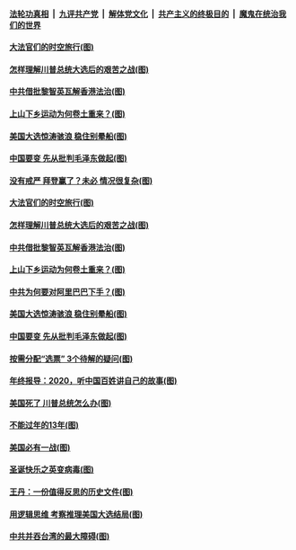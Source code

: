 ####  [法轮功真相](../../../../basic/blob/master/README.md?t=12290002) &nbsp;|&nbsp; [九评共产党](../../../../9ping.md/blob/master/README.md?t=12290002) &nbsp;|&nbsp; [解体党文化](../../../../jtdwh.md/blob/master/README.md?t=12290002)  &nbsp;|&nbsp; [共产主义的终极目的](../../../../gczydzjmd.md/blob/master/README.md?t=12290002) &nbsp;|&nbsp; [魔鬼在统治我们的世界](../../../../mgztzwmdsj.md/blob/master/README.md?t=12290002) 

#### [大法官们的时空旅行(图)](../pages/p4/957282.md?t=12290002) 

#### [怎样理解川普总统大选后的艰苦之战(图)](../pages/p4/957257.md?t=12290002) 

#### [中共借批黎智英瓦解香港法治(图)](../pages/p4/957253.md?t=12290002) 

#### [上山下乡运动为何卷土重来？(图)](../pages/p4/957236.md?t=12290002) 

#### [美国大选惊涛骇浪 稳住别晕船(图)](../pages/p4/957233.md?t=12290002) 

#### [中国要变 先从批判毛泽东做起(图)](../pages/p4/957232.md?t=12290002) 


#### [没有戒严 拜登赢了？未必 情况很复杂(图)](../pages/p4/956528.md?t=12290002) 

#### [大法官们的时空旅行(图)](../pages/p4/957282.md?t=12290002) 

#### [怎样理解川普总统大选后的艰苦之战(图)](../pages/p4/957257.md?t=12290002) 

#### [中共借批黎智英瓦解香港法治(图)](../pages/p4/957253.md?t=12290002) 

#### [上山下乡运动为何卷土重来？(图)](../pages/p4/957236.md?t=12290002) 

#### [中共为何要对阿里巴巴下手？(图)](../pages/p4/957234.md?t=12290002) 

#### [美国大选惊涛骇浪 稳住别晕船(图)](../pages/p4/957233.md?t=12290002) 

#### [中国要变 先从批判毛泽东做起(图)](../pages/p4/957232.md?t=12290002) 

#### [按需分配“选票” 3个待解的疑问(图)](../pages/p4/957193.md?t=12290002) 


#### [年终报导：2020，听中国百姓讲自己的故事(图)](../pages/p4/957144.md?t=12290002) 

#### [美国死了 川普总统怎么办(图)](../pages/p4/956987.md?t=12290002) 

#### [不能过年的13年(图)](../pages/p4/957105.md?t=12290002) 

#### [美国必有一战(图)](../pages/p4/957154.md?t=12290002) 

#### [圣诞快乐之英变病毒(图)](../pages/p4/957132.md?t=12290002) 


#### [王丹：一份值得反思的历史文件(图)](../pages/p4/957037.md?t=12290002) 

#### [用逻辑思维 考察推理美国大选结局(图)](../pages/p4/957039.md?t=12290002) 

#### [中共并吞台湾的最大障碍(图)](../pages/p4/957035.md?t=12290002) 

